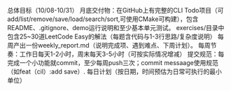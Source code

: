 总体目标（10/08-10/31）
月底交付物：在GitHub上有完整的CLI Todo项目（可add/list/remove/save/load/search/sort,可使用CMake可构建），包含README、.gitignore、demo运行说明和至少基本单元测试。
exercises/目录中包含25~30道LeetCode Easy的解法（每题含代码与1-3行思路/复杂度说明）
每周产出一份weekly_report.md（说明完成项、遇到难点、下周计划）。
每周节奏：工作日每天1-2小时，周末每天3-5小时（可按实际情况增减）
提交规范：每完成一个小功能就commit，至少每周push三次；commit messaage使用规范（如feat（cil）:add save）.
每日计划（按日期，时间预估为日常可执行的最小单位）